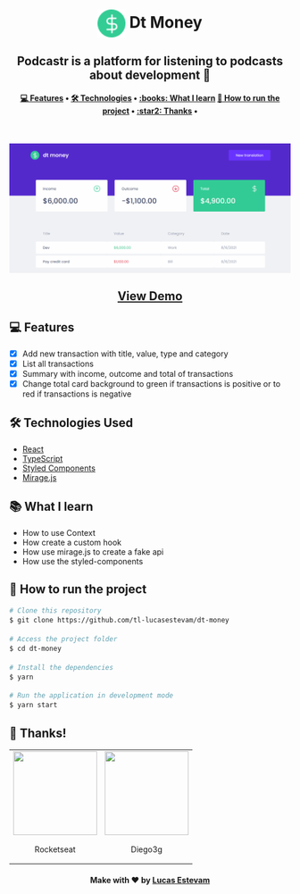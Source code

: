 <h1 align="center" title="Podcastr">
		<img align="center" height="50px" 
			src="./public/favicon.png" 
			alt="Dt Money" 
		/>
		Dt Money
</h1>

<h2 align="center">Podcastr is a platform for listening to podcasts about development 🚀</h2>

<h4 align="center">
 <a href="#-features-developed-during-the-course">💻 Features</a> •
 <a href="#-technologies-used">🛠 Technologies</a> • 
 <a href="#books-what-i-learn">:books: What I learn</a> 
 <a href="#-how-to-run-the-project">🔨 How to run the project</a> • 
 <a href="#star2-thanks">:star2: Thanks</a> • 
</h4>

<br>

<img align="center" 
	src="./.github/animation.gif" 
	alt="Dt Money Demo" 
/>

<h2 align="center"> 
	<a href="https://dt-money-nine.vercel.app/">View Demo</a>
</h2>

## 💻 Features

- [x] Add new transaction with title, value, type and category
- [x] List all transactions
- [x] Summary with income, outcome and total of transactions
- [x] Change total card background to green if transactions is positive or to red if transactions is negative

## 🛠 Technologies Used

- [React](https://pt-br.reactjs.org/)
- [TypeScript](https://www.typescriptlang.org/)
- [Styled Components](https://styled-components.com/)
- [Mirage.js](https://miragejs.com/)

## :books: What I learn

- How to use Context
- How create a custom hook
- How use mirage.js to create a fake api
- How use the styled-components

## 🔨 How to run the project

```bash
# Clone this repository
$ git clone https://github.com/tl-lucasestevam/dt-money

# Access the project folder
$ cd dt-money

# Install the dependencies
$ yarn 

# Run the application in development mode
$ yarn start

```

## **:star2: Thanks!**

<div align=center>
  <table style="width:100%">
    <tr align=center>
      <td>
        <a href="https://rocketseat.com.br/">
          <img width="150" height="150" src="https://avatars.githubusercontent.com/u/28929274?s=200&v=4">
        </a>
        <p>
          Rocketseat
        </p>
      </td>
      <td>
        <a href="https://github.com/diego3g">
          <img width="150" height="150" src="https://avatars.githubusercontent.com/u/2254731?v=4">
        </a>
        <p>
          Diego3g
        </p>
      </td>
    </tr>
  </table>
</div>

<h4 align="center">
	Make with ❤️ by <a href="https://github.com/tl-lucasestevam">Lucas Estevam</a>
</h4>
